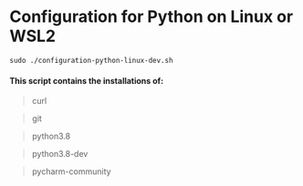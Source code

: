 # Configuration for Python on Linux or WSL2

```
sudo ./configuration-python-linux-dev.sh
```

#### This script contains the installations of:
> curl

> git

> python3.8

> python3.8-dev

> pycharm-community